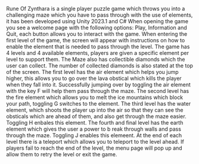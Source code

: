 Rune Of Zynthara is a single player puzzle game which throws you into a challenging maze which you have to pass through with the use of elements, it has been developed using Unity 2023.1 and C#
When opening the game you see a welcome page with the following options: Play, Information and Quit, each button allows you to interact with the game.
When entering the first level of the game, the screen will appear with instructions on how to enable the element that is needed to pass through the level.
The game has 4 levels and 4 available elements, players are given a specific element per level to support them. 
The Maze also has collectible diamonds which the user can collect. The number of collected diamonds is also stated at the top of the screen.
The first level has the air element which helps you jump higher, this allows you to go over the lava obstical which kills the player when they fall into it. Successfully jumping over by toggling the air element with the key F will help them pass through the maze.
The second level has the fire element which allows you to melt the ice mountains which block your path, toggling G switches to the element. 
The third level has the water element, which shoots the player up into the air so that they can see the obsticals which are ahead of them, and also get through the maze easier. Toggling H enbales this element. 
The fourth and final level has the earth element which gives the user a power to b reak through walls and pass through the maze. Toggling J enables this elemeent. 
At the end of each level there is a teleport which allows you to teleport to the level ahead. 
If players fail to reach the end of the level, the menu page will pop up and allow them to retry the level or exit the game. 
